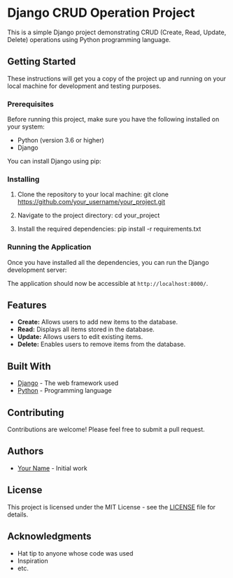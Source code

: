 # Django CRUD Operation Project

This is a simple Django project demonstrating CRUD (Create, Read, Update, Delete) operations using Python programming language.

## Getting Started

These instructions will get you a copy of the project up and running on your local machine for development and testing purposes.

### Prerequisites

Before running this project, make sure you have the following installed on your system:

- Python (version 3.6 or higher)
- Django

You can install Django using pip:


### Installing

1. Clone the repository to your local machine:
   git clone https://github.com/your_username/your_project.git


3. Navigate to the project directory:
   cd your_project


4. Install the required dependencies:
   pip install -r requirements.txt


### Running the Application

Once you have installed all the dependencies, you can run the Django development server:


The application should now be accessible at `http://localhost:8000/`.

## Features

- **Create:** Allows users to add new items to the database.
- **Read:** Displays all items stored in the database.
- **Update:** Allows users to edit existing items.
- **Delete:** Enables users to remove items from the database.

## Built With

- [Django](https://www.djangoproject.com/) - The web framework used
- [Python](https://www.python.org/) - Programming language

## Contributing

Contributions are welcome! Please feel free to submit a pull request.

## Authors

- [Your Name](https://github.com/your_username) - Initial work

## License

This project is licensed under the MIT License - see the [LICENSE](LICENSE) file for details.

## Acknowledgments

- Hat tip to anyone whose code was used
- Inspiration
- etc.
